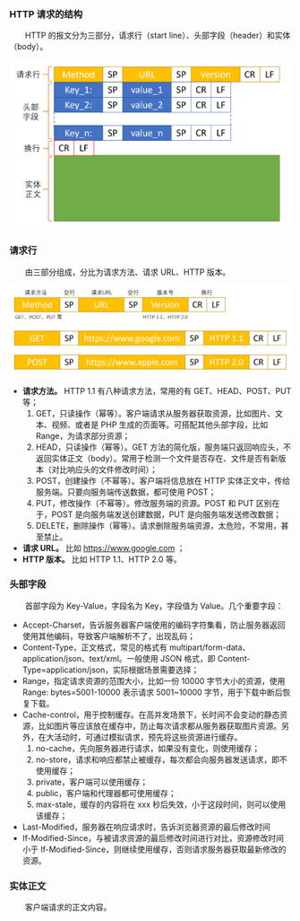 ### HTTP 请求的结构
　　HTTP 的报文分为三部分，请求行（start line）、头部字段（header）和实体（body）。

![avatar](photo_1.png)

### 请求行
　　由三部分组成，分比为请求方法、请求 URL、HTTP 版本。

![avatar](photo_2.png)

- **请求方法。** HTTP 1.1 有八种请求方法，常用的有 GET、HEAD、POST、PUT 等；
    1. GET，只读操作（幂等）。客户端请求从服务器获取资源，比如图片、文本、视频、或者是 PHP 生成的页面等。可搭配其他头部字段，比如 Range，为请求部分资源；
    2. HEAD，只读操作（幂等）。GET 方法的简化版，服务端只返回响应头，不返回实体正文（body）。常用于检测一个文件是否存在、文件是否有新版本（对比响应头的文件修改时间）；
    3. POST，创建操作（不幂等）。客户端将信息放在 HTTP 实体正文中，传给服务端。只要向服务端传送数据，都可使用 POST；
    4. PUT，修改操作（不幂等）。修改服务端的资源。POST 和 PUT 区别在于，POST 是向服务端发送创建数据，PUT 是向服务端发送修改数据；
    5. DELETE，删除操作（幂等）。请求删除服务端资源，太危险，不常用，甚至禁止。
- **请求 URL。** 比如 https://www.google.com ；
- **HTTP 版本。** 比如 HTTP 1.1、HTTP 2.0 等。

### 头部字段
　　首部字段为 Key-Value，字段名为 Key，字段值为 Value。几个重要字段：

- Accept-Charset，告诉服务器客户端使用的编码字符集看，防止服务器返回使用其他编码，导致客户端解析不了，出现乱码；
- Content-Type，正文格式，常见的格式有 multipart/form-data、application/json、text/xml。一般使用 JSON 格式，即 Content-Type=application/json，实际根据场景需要选择；
- Range，指定请求资源的范围大小，比如一份 10000 字节大小的资源，使用 Range: bytes=5001-10000 表示请求 5001~10000 字节，用于下载中断后恢复下载。
- Cache-control，用于控制缓存。在高并发场景下，长时间不会变动的静态资源，比如图片等应该放在缓存中，防止每次请求都从服务器获取图片资源。另外，在大活动时，可通过模拟请求，预先将这些资源进行缓存。
    1. no-cache，先向服务器进行请求，如果没有变化，则使用缓存；
    2. no-store，请求和响应都禁止被缓存，每次都会向服务器发送请求，即不使用缓存；
    3. private，客户端可以使用缓存；
    4. public，客户端和代理器都可使用缓存；
    5. max-stale，缓存的内容将在 xxx 秒后失效，小于这段时间，则可以使用该缓存；
- Last-Modified，服务器在响应请求时，告诉浏览器资源的最后修改时间
- If-Modified-Since，与被请求资源的最后修改时间进行对比，资源修改时间小于 If-Modified-Since，则继续使用缓存，否则请求服务器获取最新修改的资源。

### 实体正文
　　客户端请求的正文内容。
